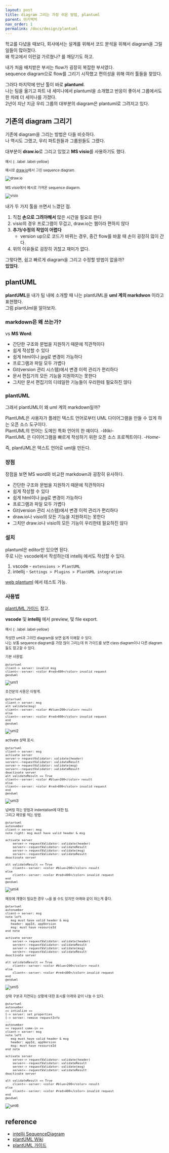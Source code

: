 ```yaml
---
layout: post
title: diagram 그리는 가장 쉬운 방법, plantuml
parent: 아키텍처
nav_order: 1
permalink: /docs/design/plantuml
---
```


학교를 다녔을 때보다, 회사에서는 설계를 위해서 코드 분석을 위해서 diagram을 그릴 일들이 많아졌다.  
왜 학교에서 이런걸 가르쳤나? 를 깨닫기도 하고.  

내가 처음 배치받은 부서는 flow가 굉장히 복잡한 부서였다.  
sequence diagram으로 flow를 그리기 시작했고 편의성을 위해 여러 툴들을 찾았다.  

그러다 마지막에 만난 툴이 바로 **plantuml**.  
나는 팀을 옮기고 파트 내 세미나에서 plantuml을 소개했고 반응이 좋아서 그룹에서도 한 차례 더 세미나를 가졌다.  
2년이 지난 지금 우리 그룹의 대부분의 diagram은 plantuml로 그려지고 있다.

 
## 기존의 diagram 그리기

기존에 diagram을 그리는 방법은 다들 비슷하다.  
나 역시도 그랬고, 우리 파트원들과 그룹원들도 그랬다.  

대부분이 **draw.io**로 그리고 있었고 **MS visio**를 사용하기도 했다.  

<div class="code-example" markdown="1" style="font-size: 0.8em">
예시
{: .label .label-yellow}  

예시로 [draw.io](https://draw.io)에서 그린 sequence diagram.   

![draw.io](/images/post/design/plantuml/draw.JPG)

MS visio에서 예시로 가져온 sequence diagarm.

![visio](/images/post/design/plantuml/visio.JPG)
</div>

내가 두 가지 툴을 쓰면서 느꼈던 점.  

1. 직접 **손으로 그려야해서** 많은 시간을 필요로 한다
2. visio의 경우 프로그램이 무겁고, draw.io는 웹이라 편하지 않다
3. **추가/수정의 작업이 어렵다**
   - version up으로 코드가 바뀌는 경우, 중간 flow를 바꿀 때 손이 굉장히 많이 간다.
4. 위의 이유들로 굉장히 귀찮고 재미가 없다.

그렇다면, 쉽고 빠르게 diagram을 그리고 수정할 방법이 없을까?  
**있었다**.

 
 ## plantUML

 **plantUML**을 내가 팀 내에 소개할 때 나는 plantUML을 **uml 계의 markdwon** 이라고 표현했다.  
 그럼 plantUml을 알아보자.
 
 ### markdown은 왜 쓰는가?
 
 vs **MS Word**:  
 - 간단한 구조와 문법을 지원하기 때문에 직관적이다
 - 쉽게 작성할 수 있다
 - 쉽게 html이나 jpg로 변경이 가능하다
 - 프로그램과 파일 모두 가볍다
 - Git(version 관리 시스템)에서 변경 이력 관리가 편리하다
 - 문서 편집기의 모든 기능을 지원하지는 못한다
 - 그치만 문서 편집기의 디테일한 기능들이 우리한테 필요하진 않다
 
### plantUML

그래서 plantUML이 왜 uml 계의 markdown일까?  

PlantUML은 사용자가 플레인 텍스트 언어로부터 UML 다이어그램을 만들 수 있게 하는 오픈 소스 도구이다.  
PlantUML의 언어는 도메인 특화 언어의 한 예이다.  *-Wiki-*  
PlantUML 은 다이어그램을 빠르게 작성하기 위한 오픈 소스 프로젝트이다.  *-Home-*

즉, plantUML은 텍스트 언어로 uml을 만든다.  
 
### 장점

장점을 보면 MS word와 비교한 markdown과 굉장히 유사하다.  
 - 간단한 구조와 문법을 지원하기 때문에 직관적이다
 - 쉽게 작성할 수 있다
 - 쉽게 html이나 jpg로 변경이 가능하다
 - 프로그램과 파일 모두 가볍다
 - Git(version 관리 시스템)에서 변경 이력 관리가 편리하다
 - draw.io나 visio의 모든 기능을 지원하지는 못한다
 - 그치만 draw.io나 visio의 모든 기능이 우리한테 필요하진 않다

### 설치

plantuml은 editor만 있으면 된다.  
주로 나는 vscode에서 작성하는데 intellij 에서도 작성할 수 있다.  

1. vscode - `extensions > PlantUML`  
2. intellij - `Settings > Plugins > PlantUML integration`  
 
[web plantuml](http://www.plantuml.com/plantuml/uml/SyfFKj2rKt3CoKnELR1Io4ZDoSa70000) 에서 테스트 가능.
 
### 사용법
[plantUML 가이드](http://pdf.plantuml.net/PlantUML_Language_Reference_Guide_ko.pdf) 참고.  
 
**vscode** 및 **intellij** 에서 preview, 및 file export.  
 
<div class="code-example" markdown="1" style="font-size: 0.8em">
예시
{: .label .label-yellow}  

작성한 uml과 그려진 diagram을 보면 쉽게 이해할 수 있다.  
나는 보통 sequence diagram을 가장 많이 그리는데 위 가이드를 보면 class diagram이나 다른 diagram들도 참고할 수 있다. 

기본 사용법.

```
@startuml
client-> server: invalid msg
client<--server: <color #red>400</color> invalid request
@enduml
```

![uml1](/images/post/design/plantuml/uml1.JPG)

조건문의 사용은 이렇게.

```
@startuml
client-> server: msg
alt validate(msg)
client<--server: <color #blue>200</color> result
else
client<--server: <color #red>400</color> invalid request
end
@enduml
```

![uml2](/images/post/design/plantuml/uml2.JPG)

activate 상태 표시.

```
@startuml
client-> server: msg
activate server
server-> requestValidator: validate(header)
server<--requestValidator: validateResult
server-> requestValidator: validate(msg)
server<--requestValidator: validateResult
deactivate server
alt validateResult == True
client<--server: <color #blue>200</color> result
else
client<--server: <color #red>400</color> invalid request
end
@enduml
```

![uml3](/images/post/design/plantuml/uml3.JPG)

넘버링 하는 방법과 indentation에 대한 팁.  
그리고 메모를 적는 방법.

```
@startuml
autonumber
client-> server: msg
note right: msg must have valid header & msg

activate server
    server-> requestValidator: validate(header)
    server<--requestValidator: validateResult
    server-> requestValidator: validate(msg)
    server<--requestValidator: validateResult
deactivate server

alt validateResult == True
    client<--server: <color #blue>200</color> result
else
    client<--server: <color #red>400</color> invalid request
end
@enduml
```

![uml4](/images/post/design/plantuml/uml4.JPG)

메모에 개행이 필요한 경우 `\n`을 쓸 수도 있지만 아래와 같이 하는게 좋다.

```
@startuml
autonumber
client-> server: msg
note left
   msg must have valid header & msg
   header: appId, appVersion
   msg: must have resourceId
end note

activate server
    server-> requestValidator: validate(header)
    server<--requestValidator: validateResult
    server-> requestValidator: validate(msg)
    server<--requestValidator: validateResult
deactivate server

alt validateResult == True
    client<--server: <color #blue>200</color> result
else
    client<--server: <color #red>400</color> invalid request
end
@enduml
```

![uml5](/images/post/design/plantuml/uml5.JPG)

상태 구분과 지연되는 상황에 대한 표시를 아래와 같이 나눌 수 있다.

```
@startuml
autonumber
== intialize ==
[-> server: set properties
[-> server: remove requestInfo
...
autonumber
== request come-in ==
client-> server: msg
note left
   msg must have valid header & msg
   header: appId, appVersion
   msg: must have resourceId
end note

activate server
    server-> requestValidator: validate(header)
    server<--requestValidator: validateResult
    server-> requestValidator: validate(msg)
    server<--requestValidator: validateResult
deactivate server

alt validateResult == True
    client<--server: <color #blue>200</color> result
else
    client<--server: <color #red>400</color> invalid request
end
@enduml
```

![uml6](/images/post/design/plantuml/uml6.JPG)

</div>

 
 ## reference
 - [intellij SequenceDiagram](http://vanco.github.io/SequencePlugin/)
 - [plantUML Wiki](https://ko.wikipedia.org/wiki/PlantUML)
 - [plantUML 가이드](http://pdf.plantuml.net/PlantUML_Language_Reference_Guide_ko.pdf)